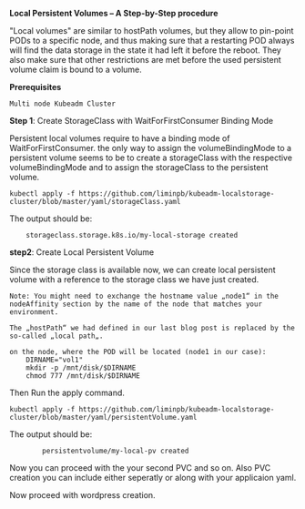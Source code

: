**Local Persistent Volumes – A Step-by-Step procedure**

"Local volumes" are similar to hostPath volumes, but they allow to pin-point PODs to a specific node, and thus making sure that a restarting POD always will find the data storage in the state it had left it before the reboot. They also make sure that other restrictions are met before the used persistent volume claim is bound to a volume.

**Prerequisites**
    
    Multi node Kubeadm Cluster 

**Step 1**: Create StorageClass with WaitForFirstConsumer Binding Mode

Persistent local volumes require to have a binding mode of WaitForFirstConsumer. the only way to assign the volumeBindingMode to a persistent volume seems to be to create a storageClass with the respective volumeBindingMode and to assign the storageClass to the persistent volume.

    kubectl apply -f https://github.com/liminpb/kubeadm-localstorage-cluster/blob/master/yaml/storageClass.yaml
    
The output should be: 
        
        storageclass.storage.k8s.io/my-local-storage created

**step2**: Create Local Persistent Volume

Since the storage class is available now, we can create local persistent volume with a reference to the storage class we have just created.

    Note: You might need to exchange the hostname value „node1“ in the nodeAffinity section by the name of the node that matches your environment.
    
    The „hostPath“ we had defined in our last blog post is replaced by the so-called „local path„.
    
    on the node, where the POD will be located (node1 in our case):
        DIRNAME="vol1"
        mkdir -p /mnt/disk/$DIRNAME 
        chmod 777 /mnt/disk/$DIRNAME

Then Run the apply command.
    
    kubectl apply -f https://github.com/liminpb/kubeadm-localstorage-cluster/blob/master/yaml/persistentVolume.yaml
        
The output should be: 
            
            persistentvolume/my-local-pv created

Now you can proceed with the your second PVC and so on. Also PVC creation you can include either seperatly or along with your applicaion yaml. 

Now proceed with wordpress creation.

